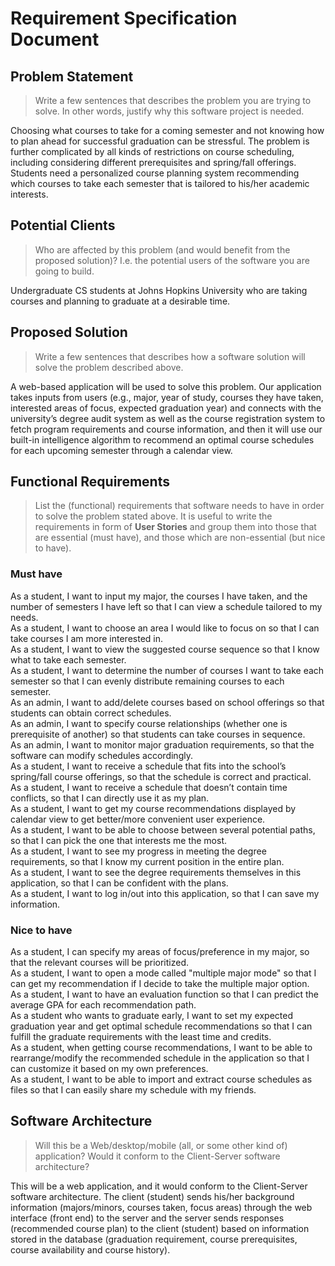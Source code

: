 # Requirement Specification Document

## Problem Statement 

> Write a few sentences that describes the problem you are trying to solve. In other words, justify why this software project is needed.

Choosing what courses to take for a coming semester and not knowing how to plan ahead for successful graduation can be stressful. The problem is further complicated by all kinds of restrictions on course scheduling, including considering different prerequisites and spring/fall offerings. Students need a personalized course planning system recommending which courses to take each semester that is tailored to his/her academic interests.


## Potential Clients
> Who are affected by this problem (and would benefit from the proposed solution)? I.e. the potential users of the software you are going to build.

Undergraduate CS students at Johns Hopkins University who are taking courses and planning to graduate at a desirable time.

## Proposed Solution
> Write a few sentences that describes how a software solution will solve the problem described above.

A web-based application will be used to solve this problem. Our application takes inputs from users (e.g., major, year of study, courses they have taken, interested areas of focus, expected graduation year) and connects with the university’s degree audit system as well as the course registration system to fetch program requirements and course information, and then it will use our built-in intelligence algorithm to recommend an optimal course schedules for each upcoming semester through a calendar view. 

## Functional Requirements
> List the (functional) requirements that software needs to have in order to solve the problem stated above. It is useful to write the requirements in form of **User Stories** and group them into those that are essential (must have), and those which are non-essential (but nice to have).


### Must have

As a student, I want to input my major, the courses I have taken, and the number of semesters I have left so that I can view a schedule tailored to my needs.  
As a student, I want to choose an area I would like to focus on so that I can take courses I am more interested in.  
As a student, I want to view the suggested course sequence so that I know what to take each semester.  
As a student, I want to determine the number of courses I want to take each semester so that I can evenly distribute remaining courses to each semester.  
As an admin, I want to add/delete courses based on school offerings so that students can obtain correct schedules.  
As an admin, I want to specify course relationships (whether one is prerequisite of another) so that students can take courses in sequence.  
As an admin, I want to monitor major graduation requirements, so that the software can modify schedules accordingly.  
As a student, I want to receive a schedule that fits into the school’s spring/fall course offerings, so that the schedule is correct and practical.  
As a student, I want to receive a schedule that doesn’t contain time conflicts, so that I can directly use it as my plan.  
As a student, I want to get my course recommendations displayed by calendar view to get better/more convenient user experience.  
As a student, I want to be able to choose between several potential paths, so that I can pick the one that interests me the most.  
As a student, I want to see my progress in meeting the degree requirements, so that I know my current position in the entire plan.  
As a student, I want to see the degree requirements themselves in this application, so that I can be confident with the plans.  
As a student, I want to log in/out into this application, so that I can save my information.  

### Nice to have

As a student, I can specify my areas of focus/preference in my major, so that the relevant courses will be prioritized.  
As a student, I want to open a mode called "multiple major mode" so that I can get my recommendation if I decide to take the multiple major option.  
As a student, I want to have an evaluation function so that I can predict the average GPA for each recommendation path.  
As a student who wants to graduate early, I want to set my expected graduation year and get optimal schedule recommendations so that I can fulfill the graduate requirements with the least time and credits.  
As a student, when getting course recommendations, I want to be able to rearrange/modify the recommended schedule in the application so that I can customize it based on my own preferences.  
As a student, I want to be able to import and extract course schedules as files so that I can easily share my schedule with my friends.  

## Software Architecture
> Will this be a Web/desktop/mobile (all, or some other kind of) application? Would it conform to the Client-Server software architecture? 

This will be a web application, and it  would conform to the Client-Server software architecture. The client (student) sends his/her background information (majors/minors, courses taken, focus areas) through the web interface (front end) to the server and the server sends responses (recommended course plan) to the client (student) based on information stored in the database (graduation requirement, course prerequisites, course availability and course history). 
